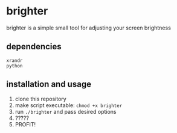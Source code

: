 # brighter
brighter is a simple small tool for adjusting your screen brightness

## dependencies
`xrandr`  
`python`

## installation and usage

1. clone this repository
2. make script executable: `chmod +x brighter`
3. run `./brighter` and pass desired options
4. ?????
5. PROFIT!